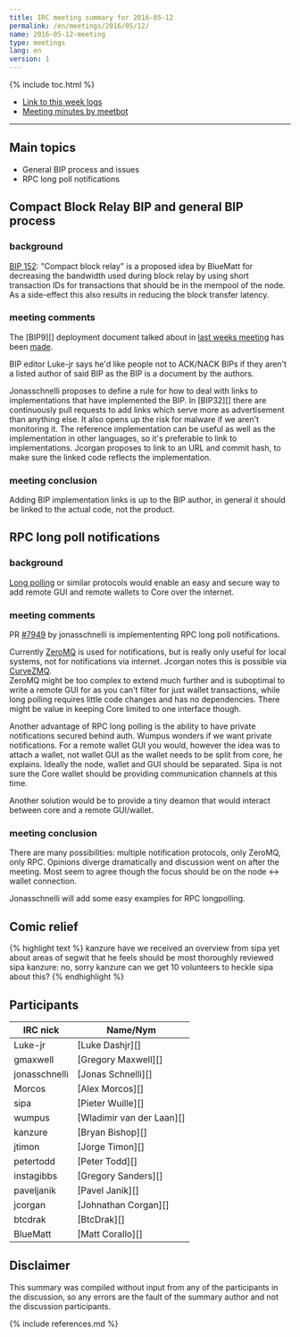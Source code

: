```yaml
---
title: IRC meeting summary for 2016-05-12
permalink: /en/meetings/2016/05/12/
name: 2016-05-12-meeting
type: meetings
lang: en
version: 1
---
```

{% include toc.html %}
 
- [Link to this week logs](https://botbot.me/freenode/bitcoin-core-dev/2016-05-12/?msg=65949110&page=4)
- [Meeting minutes by meetbot](http://www.erisian.com.au/meetbot/bitcoin-core-dev/2016/bitcoin-core-dev.2016-05-12-19.00.html)
 
---
 
## Main topics
 
- General BIP process and issues
- RPC long poll notifications
 

## Compact Block Relay BIP and general BIP process
 
### background
 
[BIP 152](https://github.com/TheBlueMatt/bips/blob/master/bip-TODO.mediawiki): "Compact block relay" is a proposed idea by BlueMatt for decreasing the bandwidth used during block relay by using short transaction IDs for transactions that should be in the mempool of the node. As a side-effect this also results in reducing the block transfer latency.
 
### meeting comments
 
The [BIP9][] deployment document talked about in [last weeks meeting](https://bitcoincore.org/en/meetings/2016/05/05/#meeting-comments) has been [made](https://github.com/bitcoin/bips/pull/386).

BIP editor Luke-jr says he'd like people not to ACK/NACK BIPs if they aren't a listed author of said BIP as the BIP is a document by the authors.

Jonasschnelli proposes to define a rule for how to deal with links to implementations that have implemented the BIP. In [BIP32][] there are continuously pull requests to add links which serve more as advertisement than anything else. It also opens up the risk for malware if we aren't monitoring it. The reference implementation can be useful as well as the implementation in other languages, so it's preferable to link to implementations. Jcorgan proposes to link to an URL and commit hash, to make sure the linked code reflects the implementation. 

### meeting conclusion

Adding BIP implementation links is up to the BIP author, in general it should be linked to the actual code, not the product.

## RPC long poll notifications

### background

[Long polling](https://en.wikipedia.org/wiki/Push_technology#Long_Polling) or similar protocols would enable an easy and secure way to add remote GUI and remote wallets to Core over the internet. 

### meeting comments

PR [#7949][] by jonasschnelli is implemententing RPC long poll notifications. 

Currently [ZeroMQ](http://zeromq.org/) is used for notifications, but is really only useful for local systems, not for notifications via internet. Jcorgan notes this is possible via [CurveZMQ](http://curvezmq.org/).  
ZeroMQ might be too complex to extend much further and is suboptimal to write a remote GUI for as you can't filter for just wallet transactions, while long polling requires little code changes and has no dependencies. There might be value in keeping Core limited to one interface though.

Another advantage of RPC long polling is the ability to have private notifications secured behind auth. Wumpus wonders if we want private notifications. For a remote wallet GUI you would, however the idea was to attach a wallet, not wallet GUI as the wallet needs to be split from core, he explains. Ideally the node, wallet and GUI should be separated. Sipa is not sure the Core wallet should be providing communication channels at this time.

Another solution would be to provide a tiny deamon that would interact between core and a remote GUI/wallet.


### meeting conclusion

There are many possibilities: multiple notification protocols, only ZeroMQ, only RPC. Opinions diverge dramatically and discussion went on after the meeting. Most seem to agree though the focus should be on the node <-> wallet connection.

Jonasschnelli will add some easy examples for RPC longpolling.
 
## Comic relief
 
{% highlight text %}
kanzure    have we received an overview from sipa yet about areas of segwit that he feels should be most thoroughly reviewed
sipa       kanzure: no, sorry
kanzure    can we get 10 volunteers to heckle sipa about this?
{% endhighlight %}
 
## Participants
 
| IRC nick      | Name/Nym                  |
|---------------|---------------------------|
| Luke-jr       | [Luke Dashjr][]           |
| gmaxwell      | [Gregory Maxwell][]       |
| jonasschnelli | [Jonas Schnelli][]        |
| Morcos        | [Alex Morcos][]           |
| sipa          | [Pieter Wuille][]         |
| wumpus        | [Wladimir van der Laan][] |
| kanzure       | [Bryan Bishop][]          |
| jtimon        | [Jorge Timon][]           |
| petertodd     | [Peter Todd][]            |
| instagibbs    | [Gregory Sanders][]       |
| paveljanik    | [Pavel Janik][]           |
| jcorgan       | [Johnathan Corgan][]      |
| btcdrak       | [BtcDrak][]               |
| BlueMatt      | [Matt Corallo][]          |

## Disclaimer
 
This summary was compiled without input from any of the participants in the discussion, so any errors are the fault of the summary author and not the discussion participants.
 
[#7949]: https://github.com/bitcoin/bitcoin/pull/7949
 
{% include references.md %}
